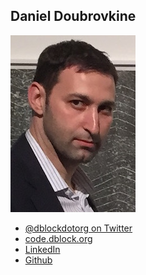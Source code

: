 Daniel Doubrovkine
------------------

![](photos/daniel-doubrovkine.jpg)

* [@dblockdotorg on Twitter](https://twitter.com/dblockdotorg)
* [code.dblock.org](http://code.dblock.org)
* [LinkedIn](https://www.linkedin.com/in/dblock)
* [Github](https://github.com/dblock)
